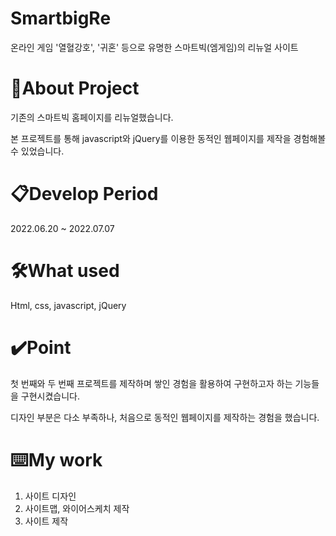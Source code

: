# SmartbigRe
온라인 게임 '열혈강호', '귀혼' 등으로 유명한 스마트빅(엠게임)의 리뉴얼 사이트

# 🔎About Project
기존의 스마트빅 홈페이지를 리뉴얼했습니다.

본 프로젝트를 통해 javascript와 jQuery를 이용한 동적인 웹페이지를 제작을 경험해볼 수 있었습니다.

# 📋Develop Period
2022.06.20 ~ 2022.07.07

# 🛠️What used
Html, css, javascript, jQuery

# ✔️Point
첫 번째와 두 번째 프로젝트를 제작하며 쌓인 경험을 활용하여 구현하고자 하는 기능들을 구현시켰습니다.

디자인 부분은 다소 부족하나, 처음으로 동적인 웹페이지를 제작하는 경험을 했습니다.

# ⌨️My work
1. 사이트 디자인
2. 사이트맵, 와이어스케치 제작
3. 사이트 제작
